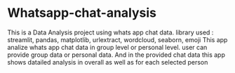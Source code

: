 # Whatsapp-chat-analysis
This is a Data Analysis project using whats app chat data.
library used : streamlit, pandas, matplotlib, urlextract, wordcloud, seaborn, emoji
This app analize whats app chat data in group level or personal level.
user can provide group data or personal data. And in the provided chat data this app shows datailed analysis in overall as well as for each selected person
